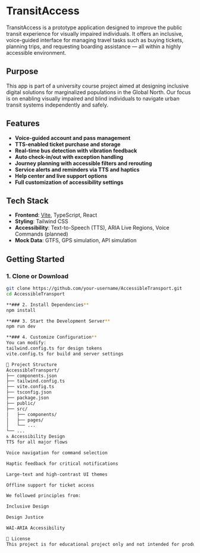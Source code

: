 # TransitAccess

TransitAccess is a prototype application designed to improve the public transit experience for visually impaired individuals. It offers an inclusive, voice-guided interface for managing travel tasks such as buying tickets, planning trips, and requesting boarding assistance — all within a highly accessible environment.

## Purpose

This app is part of a university course project aimed at designing inclusive digital solutions for marginalized populations in the Global North. Our focus is on enabling visually impaired and blind individuals to navigate urban transit systems independently and safely.

## Features

- **Voice-guided account and pass management**
- **TTS-enabled ticket purchase and storage**
- **Real-time bus detection with vibration feedback**
- **Auto check-in/out with exception handling**
- **Journey planning with accessible filters and rerouting**
- **Service alerts and reminders via TTS and haptics**
- **Help center and live support options**
- **Full customization of accessibility settings**

## Tech Stack

- **Frontend**: [Vite](https://vitejs.dev/), TypeScript, React
- **Styling**: Tailwind CSS
- **Accessibility**: Text-to-Speech (TTS), ARIA Live Regions, Voice Commands (planned)
- **Mock Data**: GTFS, GPS simulation, API simulation

## Getting Started

### 1. Clone or Download

```bash
git clone https://github.com/your-username/AccessibleTransport.git
cd AccessibleTransport

**### 2. Install Dependencies**
npm install

**### 3. Start the Development Server**
npm run dev

**### 4. Customize Configuration**
You can modify:
tailwind.config.ts for design tokens
vite.config.ts for build and server settings

📁 Project Structure
AccessibleTransport/
├── components.json
├── tailwind.config.ts
├── vite.config.ts
├── tsconfig.json
├── package.json
├── public/
├── src/
│   ├── components/
│   ├── pages/
│   └── ...
└── ...
♿ Accessibility Design
TTS for all major flows

Voice navigation for command selection

Haptic feedback for critical notifications

Large-text and high-contrast UI themes

Offline support for ticket access

We followed principles from:

Inclusive Design

Design Justice

WAI-ARIA Accessibility

📢 License
This project is for educational project only and not intended for production use.





